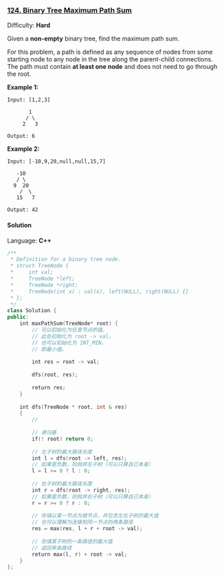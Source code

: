 ### [124\. Binary Tree Maximum Path Sum](https://leetcode.com/problems/binary-tree-maximum-path-sum/)

Difficulty: **Hard**


Given a **non-empty** binary tree, find the maximum path sum.

For this problem, a path is defined as any sequence of nodes from some starting node to any node in the tree along the parent-child connections. The path must contain **at least one node** and does not need to go through the root.

**Example 1:**

```
Input: [1,2,3]

       1
      / \
     2   3

Output: 6
```

**Example 2:**

```
Input: [-10,9,20,null,null,15,7]

   -10
   / \
  9  20
    /  \
   15   7

Output: 42
```


#### Solution

Language: **C++**

```c++
/**
 * Definition for a binary tree node.
 * struct TreeNode {
 *     int val;
 *     TreeNode *left;
 *     TreeNode *right;
 *     TreeNode(int x) : val(x), left(NULL), right(NULL) {}
 * };
 */
class Solution {
public:
    int maxPathSum(TreeNode* root) {
        // 可以初始化为任意节点的值，
        // 此处初始化为 root -> val。
        // 也可以初始化为 INT_MIN，
        // 即最小值。
​
        int res = root -> val;
        
        dfs(root, res);
        
        return res;
    }
    
    int dfs(TreeNode * root, int & res)
    {
        // 
        
        // 递归基
        if(! root) return 0;
        
        // 左子树的最大路径长度
        int l = dfs(root -> left, res);
        // 如果是负数，则抛弃左子树（可以只算自己本身）
        l = l >= 0 ? l : 0;
        
        // 右子树的最大路径长度
        int r = dfs(root -> right, res);      
        // 如果是负数，则抛弃右子树（可以只算自己本身）
        r = r >= 0 ? r : 0;
        
        // 存储以某一节点为根节点，并包含左右子树的最大值
        // 也可以理解为连接到同一节点的两条路径
        res = max(res, l + r + root -> val);
        
        // 存储某子树的一条路径的最大值
        // 返回单条路径
        return max(l, r) + root -> val;
    }
};
```